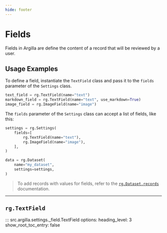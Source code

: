 ```yaml
---
hide: footer
---
```


# Fields

Fields in Argilla are define the content of a record that will be reviewed by a user.

## Usage Examples

To define a field, instantiate the `TextField` class and pass it to the `fields` parameter of the `Settings` class.

```python
text_field = rg.TextField(name="text")
markdown_field = rg.TextField(name="text", use_markdown=True)
image_field = rg.ImageField(name="image")
```

The `fields` parameter of the `Settings` class can accept a list of fields, like this:

```python
settings = rg.Settings(
    fields=[
        rg.TextField(name="text"),
        rg.ImageField(name="image"),
    ],
)

data = rg.Dataset(
    name="my_dataset",
    settings=settings,
)

```

> To add records with values for fields, refer to the [`rg.Dataset.records`](../records/records.md) documentation.

---

## `rg.TextField`

::: src.argilla.settings._field.TextField
    options:
        heading_level: 3
        show_root_toc_entry: false
